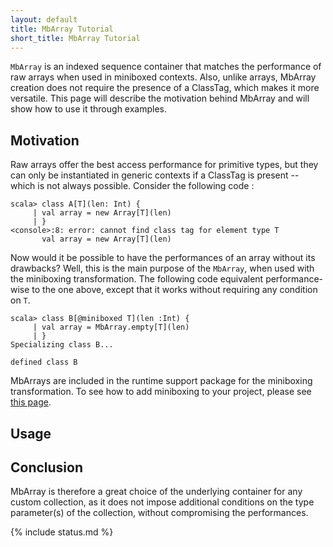 ```yaml
---
layout: default
title: MbArray Tutorial
short_title: MbArray Tutorial
---
```


`MbArray` is an indexed sequence container that matches the performance of raw arrays when used in miniboxed contexts. Also, unlike arrays, MbArray creation does not require the presence of a ClassTag, which makes it more versatile. This page will describe the motivation behind MbArray and will show how to use it through examples. 

## Motivation

Raw arrays offer the best access performance for primitive types, but they can only be instantiated in generic contexts if a ClassTag is present -- which is not always possible. Consider the following code :


```
scala> class A[T](len: Int) {
     | val array = new Array[T](len)
     | }
<console>:8: error: cannot find class tag for element type T
       val array = new Array[T](len)
```


Now would it be possible to have the performances of an array without its drawbacks? 
Well, this is the main purpose of the `MbArray`, when used with the miniboxing transformation.
The following code equivalent performance-wise to the one above, except that it works without requiring any condition on `T`.


```
scala> class B[@miniboxed T](len :Int) {
     | val array = MbArray.empty[T](len)
     | }
Specializing class B...

defined class B
```


MbArrays are included in the runtime support package for the miniboxing transformation. To see how to add miniboxing to your project, please see [this page](tutorial.md).

## Usage

## Conclusion

MbArray is therefore a great choice of the underlying container for any custom collection, as it does not impose additional conditions on the type parameter(s) of the collection, without compromising the performances.

{% include status.md %}
